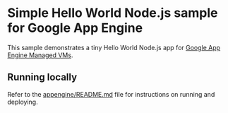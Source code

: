 # Simple Hello World Node.js sample for Google App Engine

This sample demonstrates a tiny Hello World Node.js app for [Google App Engine Managed VMs](https://cloud.google.com/appengine).

## Running locally

Refer to the [appengine/README.md](../README.md) file for instructions on
running and deploying.
